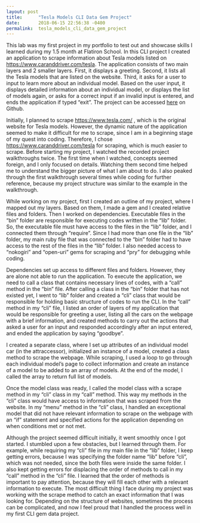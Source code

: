 ```yaml
---
layout: post
title:      "Tesla Models CLI Data Gem Project"
date:       2018-06-15 22:56:38 -0400
permalink:  tesla_models_cli_data_gem_project
---
```



This lab was my first project in my portfolio to test out and showcase skills I learned during my 1.5 month at Flatiron School. In this CLI project I created an application to scrape information about Tesla models listed on https://www.caranddriver.com/tesla. The application consists of two main layers and 2 smaller layers. First, it displays a greeting. Second, it lists all the Tesla models that are listed on the website. Third, it asks for a user to input to learn more about an individual model. Based on the user input, it displays detailed information about an individual model, or displays the list of models again, or asks for a correct input if an invalid input is entered, and ends the application if typed “exit”. The project can be accessed [here](https://github.com/Dillorom/cli-data-gem-assessment-v-000) on Github. 

Initially, I planned to scrape https://www.tesla.com/ , which is the original website for Tesla models. However, the dynamic nature of the application seemed to make it difficult for me to scrape, since I am in a beginning stage of my quest into coding. Therefore, I chose https://www.caranddriver.com/tesla for scraping, which is much easier to scrape. 
Before starting my project, I watched the recorded project walkthroughs twice. The first time when I watched, concepts seemed foreign, and I only focused on details. Watching them second time helped me to understand the bigger picture of what I am about to do. I also peaked through the first walkthrough several times while coding for further reference, because my project structure was similar to the example in the walkthrough.

While working on my project, first I created an outline of my project, where I mapped out my layers. Based on them, I made a gem and I created relative files and folders. Then I worked on dependencies. Executable files in the “bin” folder are responsible for executing codes written in the “lib” folder. So, the executable file must have access to the files in the “lib” folder, and I connected them through “require”. Since I had more than one file in the “lib” folder, my main ruby file that was connected to the “bin” folder had to have access to the rest of the files in the “lib” folder. I also needed access to “nokogiri” and “open-uri” gems for scraping and “pry” for debugging while coding. 

Dependencies set up access to different files and folders. However, they are alone not able to run the application. To execute the application, we need to call a class that contains necessary lines of codes, with a “call” method in the “bin” file. After calling a class in the “bin” folder that has not existed yet, I went to “lib” folder and created a “cli” class that would be responsible for holding basic structure of codes to run the CLI. In the “call” method in my “cli” file, I listed an order of layers of my application that would be responsible for greeting a user, listing all the cars on the webpage with a brief information, and created methods to carry out the actions that asked a user for an input and responded accordingly after an input entered, and ended the application by saying “goodbye”. 

I created a separate class, where I set up attributes of an individual model car (in the attraccessor), initialized an instance of a model, created a class method to scrape the webpage. While scraping, I used a loop to go through each individual model’s page to collect information and create an instance of a model to be added to an array of models. At the end of the model, I called the array to return full list of models. 

Once the model class was ready, I called the model class with a scrape method in my “cli” class in my “call” method. This way my methods in the “cli” class would have access to information that was scraped from the website. 
In my “menu” method in the “cli” class, I handled an exceptional model that did not have relevant information to scrape on the webpage with an “if” statement and specified actions for the application depending on when conditions met or not met. 

Although the project seemed difficult initially, it went smoothly once I got started. I stumbled upon a few obstacles, but I learned through them. For example, while requiring my “cli” file in my main file in the “lib” folder, I keep getting errors, because I was specifying the folder name “lib” before “cli”, which was not needed, since the both files were inside the same folder. I also kept getting errors for displacing the order of methods to call in my “call” method in the “cli” file. I learned that the order of methods is important to pay attention, because they will fill each other with a relevant information to execute. The most difficult thing I face during my project was working with the scrape method to catch an exact information that I was looking for. Depending on the structure of websites, sometimes the process can be complicated, and now I feel proud that I handled the process well in my first CLI gem data project. 
